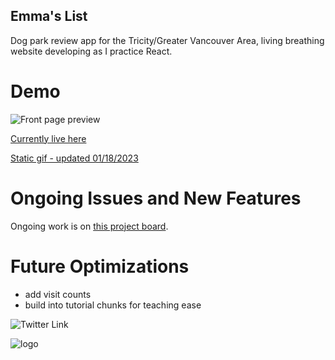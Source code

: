 ## Emma's List

Dog park review app for the Tricity/Greater Vancouver Area, living breathing website developing as I practice React.

# Demo
![Front page preview](https://i.ibb.co/p3d4nLt/frontpage-preview.png)

[Currently live here](https://emmaslist.netlify.app/)

[Static gif - updated 01/18/2023](https://i.ibb.co/sH0mCqs/preview.gif)

# Ongoing Issues and New Features
Ongoing work is on [this project board](https://github.com/users/DwightTheShark/projects/1).

# Future Optimizations
- add visit counts
- build into tutorial chunks for teaching ease

![Twitter Link](https://img.shields.io/twitter/follow/witchadora?style=social)

![logo](https://res.cloudinary.com/dzhsepmtv/image/upload/c_pad,b_auto:predominant,fl_preserve_transparency/v1671386331/EmmasList/emmalogo_pnn99p.jpg)
